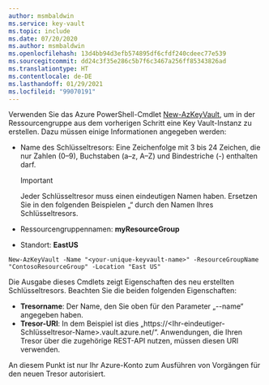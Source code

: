 ```yaml
---
author: msmbaldwin
ms.service: key-vault
ms.topic: include
ms.date: 07/20/2020
ms.author: msmbaldwin
ms.openlocfilehash: 13d4bb94d3efb574895df6cfdf240cdeec77e539
ms.sourcegitcommit: dd24c3f35e286c5b7f6c3467a256ff85343826ad
ms.translationtype: HT
ms.contentlocale: de-DE
ms.lasthandoff: 01/29/2021
ms.locfileid: "99070191"
---
```

Verwenden Sie das Azure PowerShell-Cmdlet [New-AzKeyVault](/powershell/module/az.keyvault/new-azkeyvault), um in der Ressourcengruppe aus dem vorherigen Schritt eine Key Vault-Instanz zu erstellen. Dazu müssen einige Informationen angegeben werden:

- Name des Schlüsseltresors: Eine Zeichenfolge mit 3 bis 24 Zeichen, die nur Zahlen (0–9), Buchstaben (a–z, A–Z) und Bindestriche (-) enthalten darf.

  > [!Important]
  > Jeder Schlüsseltresor muss einen eindeutigen Namen haben. Ersetzen Sie in den folgenden Beispielen „<your-unique-keyvault-name>“ durch den Namen Ihres Schlüsseltresors.

- Ressourcengruppennamen: **myResourceGroup**
- Standort: **EastUS**

```azurepowershell-interactive
New-AzKeyVault -Name "<your-unique-keyvault-name>" -ResourceGroupName "ContosoResourceGroup" -Location "East US"
```

Die Ausgabe dieses Cmdlets zeigt Eigenschaften des neu erstellten Schlüsseltresors. Beachten Sie die beiden folgenden Eigenschaften:

- **Tresorname**: Der Name, den Sie oben für den Parameter „--name“ angegeben haben.
- **Tresor-URI**: In dem Beispiel ist dies „https://&lt;Ihr-eindeutiger-Schlüsseltresor-Name&gt;.vault.azure.net/“. Anwendungen, die Ihren Tresor über die zugehörige REST-API nutzen, müssen diesen URI verwenden.

An diesem Punkt ist nur Ihr Azure-Konto zum Ausführen von Vorgängen für den neuen Tresor autorisiert.
